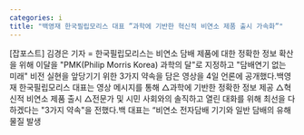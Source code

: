 ```yaml
---
categories: i
title: "백영재 한국필립모리스 대표 ”과학에 기반한 혁신적 비연소 제품 출시 가속화”"
---
```

[잡포스트] 김경은 기자 = 한국필립모리스는 비연소 담배 제품에 대한 정확한 정보 확산을 위해 이달을 "PMK(Philip Morris Korea) 과학의 달"로 지정하고 "담배연기 없는 미래" 비전 실현을 앞당기기 위한 3가지 약속을 담은 영상을 4일 언론에 공개했다.백영재 한국필립모리스 대표는 영상 메시지를 통해 △과학에 기반한 정확한 정보 제공 △혁신적 비연소 제품 출시 △전문가 및 시민 사회와의 솔직하고 열린 대화를 위해 최선을 다하겠다는 "3가지 약속"을 전했다.백 대표는 “비연소 전자담배 기기와 일반 담배의 유해물질 발생